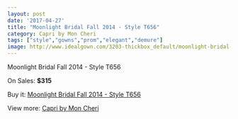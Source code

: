 ```yaml
---
layout: post
date: '2017-04-27'
title: "Moonlight Bridal Fall 2014 - Style T656"
category: Capri by Mon Cheri
tags: ["style","gowns","prom","elegant","demure"]
image: http://www.idealgown.com/3203-thickbox_default/moonlight-bridal-fall-2014-style-t656.jpg
---
```

Moonlight Bridal Fall 2014 - Style T656

On Sales: **$315**
<a href="https://www.idealgown.com/en/capri-by-mon-cheri/1533-moonlight-bridal-fall-2014-style-t656.html"><amp-img layout="responsive" width="600" height="600" src="//www.idealgown.com/3203-thickbox_default/moonlight-bridal-fall-2014-style-t656.jpg" alt="Moonlight Bridal Fall 2014 - Style T656 0" /></a>
<a href="https://www.idealgown.com/en/capri-by-mon-cheri/1533-moonlight-bridal-fall-2014-style-t656.html"><amp-img layout="responsive" width="600" height="600" src="//www.idealgown.com/3204-thickbox_default/moonlight-bridal-fall-2014-style-t656.jpg" alt="Moonlight Bridal Fall 2014 - Style T656 1" /></a>

Buy it: [Moonlight Bridal Fall 2014 - Style T656](https://www.idealgown.com/en/capri-by-mon-cheri/1533-moonlight-bridal-fall-2014-style-t656.html "Moonlight Bridal Fall 2014 - Style T656")

View more: [Capri by Mon Cheri](https://www.idealgown.com/en/24-capri-by-mon-cheri "Capri by Mon Cheri")